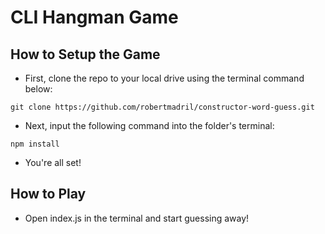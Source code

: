 # CLI Hangman Game

## How to Setup the Game

* First, clone the repo to your local drive using the terminal command below:

```
git clone https://github.com/robertmadril/constructor-word-guess.git
```

* Next, input the following command into the folder's terminal:

```
npm install
```

* You're all set!

## How to Play

* Open index.js in the terminal and start guessing away!